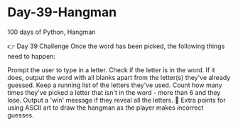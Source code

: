# Day-39-Hangman
100 days of Python, Hangman

👉 Day 39 Challenge
Once the word has been picked, the following things need to happen:

Prompt the user to type in a letter.
Check if the letter is in the word.
If it does, output the word with all blanks apart from the letter(s) they've already guessed.
Keep a running list of the letters they've used.
Count how many times they've picked a letter that isn't in the word - more than 6 and they lose.
Output a 'win' message if they reveal all the letters.
🥳 Extra points for using ASCII art to draw the hangman as the player makes incorrect guesses.



